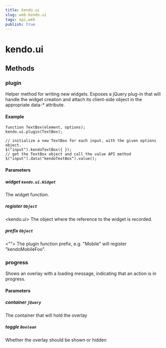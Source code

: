 ```yaml
---
title: kendo.ui
slug: web-kendo.ui
tags: api,web
publish: true
---
```


# kendo.ui

## Methods

### plugin

Helper method for writing new widgets.
Exposes a jQuery plug-in that will handle the widget creation and attach its client-side object in the appropriate data-* attribute.

#### Example

    function TextBox(element, options);
    kendo.ui.plugin(TextBox);
    
    // initialize a new TextBox for each input, with the given options object.
    $("input").kendoTextBox({ });
    // get the TextBox object and call the value API method
    $("input").data("kendoTextBox").value();

#### Parameters

##### widget `kendo.ui.Widget`

The widget function.

##### register `Object`

<kendo.ui> The object where the reference to the widget is recorded.

##### prefix `Object`

<""> The plugin function prefix, e.g. "Mobile" will register "kendoMobileFoo".

### progress

Shows an overlay with a loading message, indicating that an action is in progress.

#### Parameters

##### container `jQuery`

The container that will hold the overlay

##### toggle `Boolean`

Whether the overlay should be shown or hidden